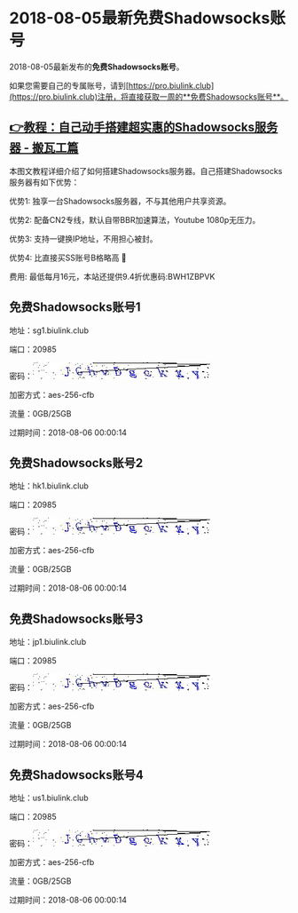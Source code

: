 # 2018-08-05最新**免费Shadowsocks账号**

2018-08-05最新发布的**免费Shadowsocks账号**。

如果您需要自己的专属账号，请到[https://pro.biulink.club](https://pro.biulink.club)注册，将直接获取一周的**免费Shadowsocks账号**。

## [👉教程：自己动手搭建超实惠的Shadowsocks服务器 - 搬瓦工篇](https://github.com/Biulink/ShadowsocksTutorials/blob/master/%E6%95%99%E6%82%A8%E8%87%AA%E5%B7%B1%E5%8A%A8%E6%89%8B%E6%90%AD%E5%BB%BA%E8%B6%85%E5%AE%9E%E6%83%A0%E7%9A%84Shadowsocks%E6%9C%8D%E5%8A%A1%E5%99%A8%20-%20%E6%90%AC%E7%93%A6%E5%B7%A5%E7%AF%87.md)
  
  本图文教程详细介绍了如何搭建Shadowsocks服务器。自己搭建Shadowsocks服务器有如下优势：

  优势1: 独享一台Shadowsocks服务器，不与其他用户共享资源。

  优势2: 配备CN2专线，默认自带BBR加速算法，Youtube 1080p无压力。

  优势3: 支持一键换IP地址，不用担心被封。

  优势4: 比直接买SS账号B格略高 🙂

  费用: 最低每月16元，本站还提供9.4折优惠码:BWH1ZBPVK  
## 免费Shadowsocks账号1

地址：sg1.biulink.club

端口：20985

密码：![免费Shadowsocks账号密码](../password/0d18fd0d-114c-492e-968b-c2435b9cb8cd.jpg)

加密方式：aes-256-cfb

流量：0GB/25GB

过期时间：2018-08-06 00:00:14

## 免费Shadowsocks账号2

地址：hk1.biulink.club

端口：20985

密码：![免费Shadowsocks账号密码](../password/0d18fd0d-114c-492e-968b-c2435b9cb8cd.jpg)

加密方式：aes-256-cfb

流量：0GB/25GB

过期时间：2018-08-06 00:00:14

## 免费Shadowsocks账号3

地址：jp1.biulink.club

端口：20985

密码：![免费Shadowsocks账号密码](../password/0d18fd0d-114c-492e-968b-c2435b9cb8cd.jpg)

加密方式：aes-256-cfb

流量：0GB/25GB

过期时间：2018-08-06 00:00:14

## 免费Shadowsocks账号4

地址：us1.biulink.club

端口：20985

密码：![免费Shadowsocks账号密码](../password/0d18fd0d-114c-492e-968b-c2435b9cb8cd.jpg)

加密方式：aes-256-cfb

流量：0GB/25GB

过期时间：2018-08-06 00:00:14

